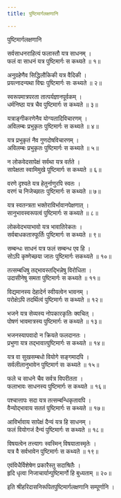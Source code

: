 ```yaml
---
title: पुष्टिमार्गलक्षणानि

---
```

  
 पुष्टिमार्गलक्षणानि   
  
सर्वसाधनराहित्यं फलास्तौ यत्र साधनम् ।  
फलं वा साधनं यत्र पुष्टिमार्गः स कथ्यते ॥ १॥  
  
अनुग्रहेणैव सिद्धिलौकिकी यत्र वैदिकी ।  
प्रयत्नादन्यथा विद्मः पुष्टिमार्गः सः कथ्यते ॥ २॥  
  
स्वरूपमात्रपरता तात्पर्यज्ञानपूर्वकम् ।  
धर्मनिष्ठा यत्र चैव पुष्टिमार्गः स कथ्यते ॥ ३॥  
  
यत्राङ्गीकरणेनैव योग्यतादिविचारणम् ।  
अविलम्बः प्रभुकृतः पुष्टिमार्गः स कथ्यते ॥ ४॥  
  
यत्र प्रभुकृतं नैव गुणदोषविचारणम् ।  
अविलम्बः प्रभुकृतः पुष्टिमार्गः स कथ्यते ॥ ५॥  
  
न लोकवेदसापेक्षं सर्वथा यत्र वर्तते ।  
सापेक्षता स्वामिमुखे पूष्टिमार्गः स कथ्यते ॥ ६॥  
  
वरणे दृश्यते यत्र हेतुर्नाणुरपि स्वतः ।  
वरणं च निजेच्छातः पुष्टिमार्गः स कथ्यते ॥ ७॥  
  
यत्र स्वतन्त्रता भक्तेराविर्भावानपेक्षणात् ।  
सानुभावस्वरूपत्वं पुष्टिमार्गः स कथ्यते ॥ ८॥  
  
लोकवेदभयाभावो यत्र भावातिरेकतः ।  
सर्वबाधकतास्फूर्तिः पुष्टिमार्गः स कथ्यते ॥ ९॥  
  
सम्बन्धः साधनं यत्र फलं सम्बन्ध एव हि ।  
सोऽपि कृष्णेच्छया जातः पुष्टिमार्गः सकथ्यते ॥ १०॥  
  
तत्सम्बधिषु तद्भावस्तद्भिन्नेषु विरोधिता ।  
उदासीनेषु समता पुष्टिमार्गः स कथ्यते ॥ ११॥  
  
विद्यमानस्य देहादेर्न स्वीयत्वेन भावनम् ।  
परोक्षेऽपि तदर्थित्वं पुष्टिमार्गः स कथ्यते ॥ १२॥  
  
भजने यत्र सेव्यस्य नोपकारकृतिः क्वचित् ।  
पोषणं भावमात्रस्य पुष्टिमार्गः स कथ्यते ॥ १३॥  
  
भजनस्यापवादो न क्रियते फलदानतः ।  
प्रभुणा यत्र तद्भावात्पुष्टिमार्गः स कथ्यते ॥ १४॥  
  
यत्र वा सुखसम्बधो वियोगे सङ्गमादपि ।  
सर्वलीलानुभावेन पुष्टिमार्ग सः कथ्यते ॥ १५॥  
  
फले च साधने चैव सर्वत्र विपरीतता ।  
फलाभावः साधनस्य पुष्टिमार्गः स कथ्यते ॥ १६॥  
  
पश्चात्तापः सदा यत्र तत्सम्बन्धिकृतावपि ।  
वैन्योद्भावाय सततं पुष्टिमार्गः स कथ्यते ॥ १७॥  
  
आविर्भावाय सापेक्षं दैन्यं यत्र हि साधनम् ।  
फलं वियोगजं दैन्यं पुष्टिमार्गः स कथ्यते ॥ १८॥  
  
विषयत्वेन तत्त्यागः स्वस्मिन् विषयातास्मृतेः ।  
यत्र वै सर्वभावेन पुष्टिमार्गः स कथ्यते ॥ १९॥  
  
एवंविधैर्विशेषेण प्रकारैस्तु सदाश्रितैः ।  
हृदि धृत्वा निजाचार्यान्पुष्टिमार्गो हि बुध्यताम् ॥ २०॥  
  
इति श्रीहरिदासनिरूपितपुष्टिमार्गलक्षणानि सम्पूर्णानि ।  
  
  

  
